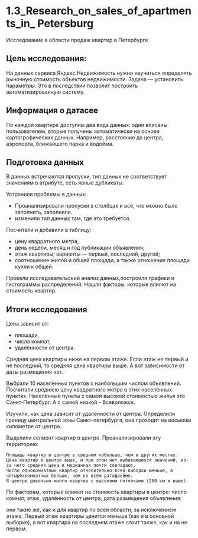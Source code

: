 # 1.3_Research_on_sales_of_apartments_in_ Petersburg
Исследование в области продаж квартир в Петербурге

## Цель исследования:

На данных сервиса Яндекс.Недвижимость нужно научиться определять рыночную стоимость объектов недвижимости. Задача — установить параметры. Это в последствии позволит построить автоматизированную систему.


## Информация о датасее

По каждой квартире доступны два вида данных: одни вписаны пользователем, вторые получены автоматически на основе картографических данных. Например, расстояние до центра, аэропорта, ближайшего парка и водоёма. 

## Подготовка данных

В данных встречаются пропуски, тип данных не соответствует значениям в атрибуте, есть явные дубликаты.
 
Устранили проблемы в данных:
- Проанализировали пропуски в столбцах и всё, что можно было заполнить, заполнили.
- изменили тип данных там, где это требуется.


Посчитали и добавили в таблицу:
- цену квадратного метра;
- день недели, месяц и год публикации объявления;
- этаж квартиры; варианты — первый, последний, другой;
- соотношение жилой и общей площади, а также отношение площади кухни к общей.

Провели исследовательский анализ данных,построили графики и гистограммы распределений. Нашли факторы, которые влияют на стоимость квартир.



## Итоги исследования

Цена зависит от:

   - площади,
   - числа комнат,
   - удалённости от центра.

Средняя цена квартиры ниже на первом этаже. Если этаж не первый и не последний, то средняя цена квартиры выше. А вот зависимости от даты размещения нет.

Выбрали 10 населённых пунктов с наибольшим числом объявлений. Посчитали среднюю цену квадратного метра в этих населённых пунктах. Населённые пункты с самой высокой стоимостью жилья это Санкт-Петербург. А с самой низкой - Всеволожск.

Изучили, как цена зависит от удалённости от центра. Определили границу центральной зоны Санкт-петербурга, она проходит на восьмом километре от центра.

Выделили сегмент квартир в центре. Проанализировали эту территорию:

    Площадь квартир в центре в среднем побольше, чем в других местах.
    Цена квартир в центре выше, и при этом нет выбивающихся значений, из-за чего средняя цена и медианная почти совпадают.
    Число однокомнатных квартир относительно всей выборки меньше, а четырёхкомнатных больше, чем во всём датафрейме.
    В центре довольно много квартир с высокими потолками (280 см и выше).

По факторам, которые влияют на стоимость квартиры в центре: число комнат, этаж, удалённость от центра, дата размещения объявления:

они такие же, как и для квартир по всей области, за исключением этажа. Первый этаж квартиры ценится меньше (как и в основной выборке), а вот квартира на последнем этаже стоит также, как и на не первом.
